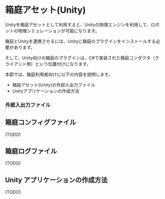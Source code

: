 # 箱庭アセット(Unity)

Unityを箱庭アセットとして利用すると、Unityの物理エンジンを利用して、ロボットの物理シミュレーションが可能になります。

箱庭とUnityを連携させるには、Unityに箱庭のプラグインをインストールする必要があります。

そして、Unity向けの箱庭のプラグインは、C#で実装された箱庭コンダクタ（クライアント側）という位置付けになります。

本節では、箱庭利用者向けに以下の内容を説明します。

* 箱庭アセット(Unity)の外部入出力ファイル
* Unityアプリケーションの作成方法

### 外部入出力ファイル

## 箱庭コンフィグファイル

(TODO)

## 箱庭ログファイル

(TODO)

## Unity アプリケーションの作成方法

(TODO)



